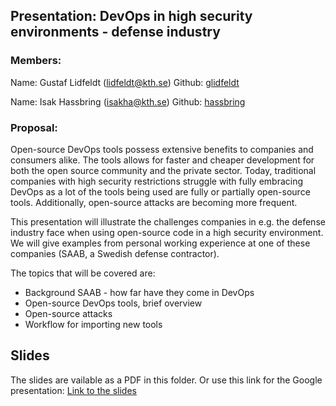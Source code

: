 ## Presentation: DevOps in high security environments - defense industry

### Members:

Name: Gustaf Lidfeldt (lidfeldt@kth.se)
Github: [glidfeldt](https://github.com/glidfeldt)

Name: Isak Hassbring (isakha@kth.se)
Github: [hassbring](https://github.com/hassbring)

### Proposal:
Open-source DevOps tools possess extensive benefits to companies and consumers alike. The tools allows for faster and cheaper development for both the open source community and the private sector. Today, traditional companies with high security restrictions struggle with fully embracing DevOps as a lot of the tools being used are fully or partially open-source tools. Additionally, open-source attacks are becoming more frequent.

This presentation will illustrate the challenges companies in e.g. the defense industry face when using open-source code in a high security environment. We will give examples from personal working experience at one of these companies (SAAB, a Swedish defense contractor).

The topics that will be covered are:
* Background SAAB - how far have they come in DevOps
* Open-source DevOps tools, brief overview
* Open-source attacks
* Workflow for importing new tools 

## Slides
The slides are vailable as a PDF in this folder. 
Or use this link for the Google presentation: [Link to the slides](https://docs.google.com/presentation/d/1yg-VugFIyyxxv-h4Ub4S-z_xPuxzIwfyyPAEkVlGgHA/edit?usp=sharing)